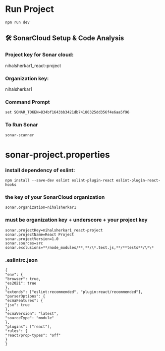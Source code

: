 # Run Project

```
npm run dev
```

## 🛠 SonarCloud Setup & Code Analysis

### Project key for Sonar cloud:

nihalsherkar1_react-project

### Organization key:

nihalsherkar1

### Command Prompt

```
set SONAR_TOKEN=834bf1643bb3421db74180325dd356f4e6aa5f96
```

### To Run Sonar

```
sonar-scanner
```

# sonar-project.properties

### install dependency of eslint:

```
npm install --save-dev eslint eslint-plugin-react eslint-plugin-react-hooks
```

### the key of your SonarCloud organization

```
sonar.organization=nihalsherkar1
```

### must be organization key + underscore + your project key

```
sonar.projectKey=nihalsherkar1_react-project
sonar.projectName=React Project
sonar.projectVersion=1.0
sonar.sources=src
sonar.exclusions=**/node_modules/**,**/\*.test.js,**/**tests**/\*\*
```

### .eslintrc.json

```
{
"env": {
"browser": true,
"es2021": true
},
"extends": ["eslint:recommended", "plugin:react/recommended"],
"parserOptions": {
"ecmaFeatures": {
"jsx": true
},
"ecmaVersion": "latest",
"sourceType": "module"
},
"plugins": ["react"],
"rules": {
"react/prop-types": "off"
}
}
```
